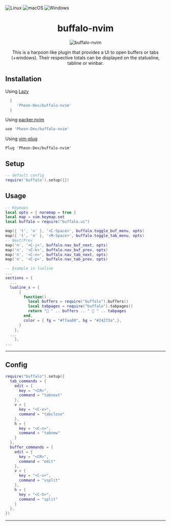 ![Linux](https://img.shields.io/badge/Linux-%23.svg?logo=linux&color=FCC624&logoColor=black)
![macOS](https://img.shields.io/badge/macOS-%23.svg?logo=apple&color=000000&logoColor=white)
![Windows](https://img.shields.io/badge/Windows-%23.svg?logo=windows&color=0078D6&logoColor=white)

<h1 align="center">
 buffalo-nvim
</h1>

<p align="center">
<img src="https://i.pinimg.com/136x136/56/d2/8c/56d28c3798343d509e9b51973ee6ce56.jpg" alt="buffalo-nvim" />
</p>

<p align="center">
This is a <span><a src="https://github.com/ThePrimeagen/harpoon">harpoon</a></span> like plugin that provides a UI
to open buffers or tabs (+windows). Their respective totals can be displayed on the statusline,
  tabline or winbar.
</p>

## Installation

Using [Lazy](https://github.com/folke/lazy.nvim)

```lua
  {
     'Pheon-Dev/buffalo-nvim'
  }
```

Using [packer.nvim](https://github.com/wbthomason/packer.nvim)

```lua
use 'Pheon-Dev/buffalo-nvim'
```

Using [vim-plug](https://github.com/junegunn/vim-plug)

```vim
Plug 'Pheon-Dev/buffalo-nvim'
```

## Setup

```lua
-- default config
require('buffalo').setup({})
```

## Usage

```lua
-- Keymaps
local opts = { noremap = true }
local map = vim.keymap.set
local buffalo = require("buffalo.ui")

map({ 't', 'n' }, '<C-Space>', buffalo.toggle_buf_menu, opts)
map({ 't', 'n' }, '<M-Space>', buffalo.toggle_tab_menu, opts)
-- Next/Prev
map('n', '<C-j>', buffalo.nav_buf_next, opts)
map('n', '<C-k>', buffalo.nav_buf_prev, opts)
map('n', '<C-n>', buffalo.nav_tab_next, opts)
map('n', '<C-p>', buffalo.nav_tab_prev, opts)

-- Example in lualine
...
sections = {
  ...
  lualine_x = {
      {
        function()
          local buffers = require("buffalo").buffers()
          local tabpages = require("buffalo").tabpages()
          return "󱂬 " .. buffers .. " 󰓩 " .. tabpages
        end,
        color = { fg = "#ffaa00", bg = "#24273a",},
      }
    },
  ...
    },
...
```

---

## Config

```lua
require("buffalo").setup({
  tab_commands = {
    edit = {
      key = "<CR>",
      command = "tabnext"
    },
    v = {
      key = "<C-x>",
      command = "tabclose"
    },
    h = {
      key = "<C-n>",
      command = "tabnew"
    }
  },
  buffer_commands = {
    edit = {
      key = "<CR>",
      command = "edit"
    },
    v = {
      key = "<C-v>",
      command = "vsplit"
    },
    h = {
      key = "<C-h>",
      command = "split"
    }
  },
})
```

---
